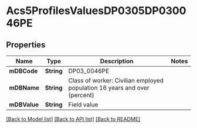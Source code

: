 # Acs5ProfilesValuesDP0305DP030046PE

## Properties
Name | Type | Description | Notes
------------ | ------------- | ------------- | -------------
**mDBCode** | **String** | DP03_0046PE | 
**mDBName** | **String** | Class of worker: Civilian employed population 16 years and over (percent) | 
**mDBValue** | **String** | Field value | 

[[Back to Model list]](../README.md#documentation-for-models) [[Back to API list]](../README.md#documentation-for-api-endpoints) [[Back to README]](../README.md)


